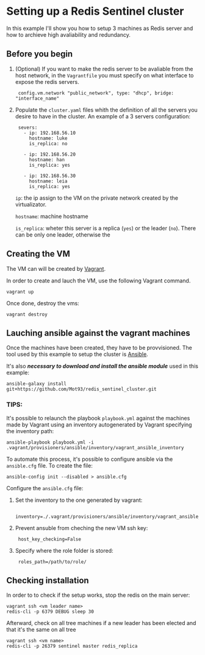 # Setting up a Redis Sentinel cluster
In this example I'll show you how to setup 3 machines as Redis server and how to archieve high avaliability and redundancy.

## Before you begin
1. (Optional) If you want to make the redis server to be avaliable from the host network, in the `Vagrantfile` you must specify on what interface to expose the redis servers.

        config.vm.network "public_network", type: "dhcp", bridge: "interface_name"

2. Populate the `cluster.yaml` files whith the definition of all the servers you desire to have in the cluster.
    An example of a 3 servers configuration:

        severs:
          - ip: 192.168.56.10
            hostname: luke
            is_replica: no

          - ip: 192.168.56.20
            hostname: han
            is_replica: yes

          - ip: 192.168.56.30
            hostname: leia
            is_replica: yes

    `ip`: the ip assign to the VM on the private network created by the virtualizator.

    `hostname`: machine hostname

    `is_replica`: wheter this server is a replica (`yes`) or the leader (`no`).
    There can be only one leader, otherwise the 

## Creating the VM
The VM can will be created by [Vagrant](https://www.vagrantup.com/).

In order to create and lauch the VM, use the following Vagrant command.

    vagrant up

Once done, destroy the vms:

    vagrant destroy

## Lauching ansible against the vagrant machines
Once the machines have been created, they have to be provvisioned.
The tool used by this example to setup the cluster is [Ansible](https://www.redhat.com/en/technologies/management/ansible).

It's also ***necessary to download and install the ansible module*** used in this example:

    ansible-galaxy install git+https://github.com/Mot93/redis_sentinel_cluster.git

### TIPS:

It's possible to relaunch the playbook `playbook.yml` against the machines made by Vagrant using an inventory autogenerated by Vagrant specifying the inventory path:

    ansible-playbook playbook.yml -i .vagrant/provisioners/ansible/inventory/vagrant_ansible_inventory

To automate this process, it's possible to configure ansible via the `ansible.cfg` file.
To create the file: 

    ansible-config init --disabled > ansible.cfg

Configure the `ansible.cfg` file:

1. Set the inventory to the one generated by vagrant:

        inventory=./.vagrant/provisioners/ansible/inventory/vagrant_ansible_inventory

2. Prevent ansuble from cheching the new VM ssh key:

        host_key_checking=False

3. Specify where the role folder is stored:
        
        roles_path=/path/to/role/

## Checking installation
In order to to check if the setup works, stop the redis on the main server:

    vagrant ssh <vm leader name>
    redis-cli -p 6379 DEBUG sleep 30

Afterward, check on all tree machines if a new leader has been elected and that it's the same on all tree

    vagrant ssh <vm name>
    redis-cli -p 26379 sentinel master redis_replica

